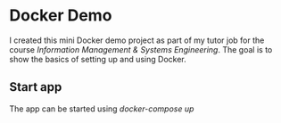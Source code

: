 # Docker Demo

I created this mini Docker demo project as part of my tutor job for the course _Information Management & Systems Engineering_. The goal is to show the basics of setting up and using Docker.

## Start app

The app can be started using _docker-compose up_
